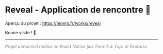 # Reveal - Application de rencontre 💌

Aperçu du projet : https://leonrs.fr/works/reveal

Bonne visite ! 💒

---

<i style="opacity: .5">Projet personnel réalisé en React Native (lib: Formik & Yup) et Firebase</i>
